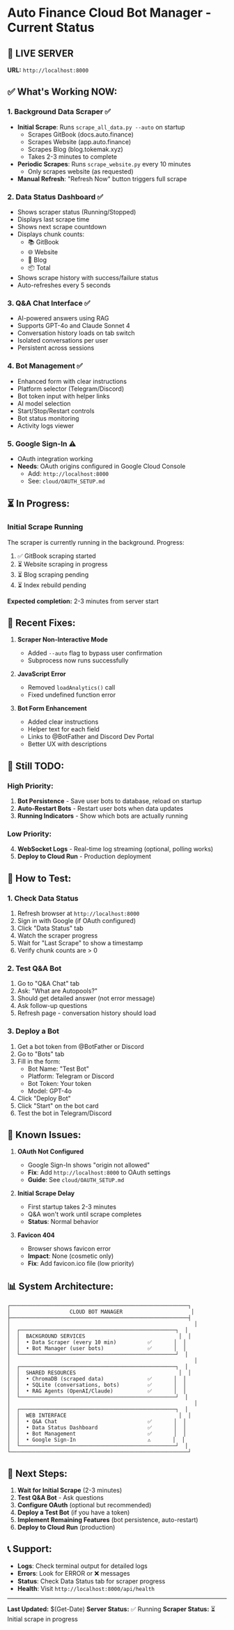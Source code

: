 # Auto Finance Cloud Bot Manager - Current Status

## 🚀 **LIVE SERVER**
**URL:** `http://localhost:8000`

## ✅ **What's Working NOW:**

### 1. **Background Data Scraper** ✅
- **Initial Scrape**: Runs `scrape_all_data.py --auto` on startup
  - Scrapes GitBook (docs.auto.finance)
  - Scrapes Website (app.auto.finance)  
  - Scrapes Blog (blog.tokemak.xyz)
  - Takes 2-3 minutes to complete
- **Periodic Scrapes**: Runs `scrape_website.py` every 10 minutes
  - Only scrapes website (as requested)
- **Manual Refresh**: "Refresh Now" button triggers full scrape

### 2. **Data Status Dashboard** ✅
- Shows scraper status (Running/Stopped)
- Displays last scrape time
- Shows next scrape countdown
- Displays chunk counts:
  - 📚 GitBook
  - 🌐 Website
  - 📝 Blog
  - 📦 Total
- Shows scrape history with success/failure status
- Auto-refreshes every 5 seconds

### 3. **Q&A Chat Interface** ✅
- AI-powered answers using RAG
- Supports GPT-4o and Claude Sonnet 4
- Conversation history loads on tab switch
- Isolated conversations per user
- Persistent across sessions

### 4. **Bot Management** ✅
- Enhanced form with clear instructions
- Platform selector (Telegram/Discord)
- Bot token input with helper links
- AI model selection
- Start/Stop/Restart controls
- Bot status monitoring
- Activity logs viewer

### 5. **Google Sign-In** ⚠️
- OAuth integration working
- **Needs**: OAuth origins configured in Google Cloud Console
  - Add: `http://localhost:8000`
  - See: `cloud/OAUTH_SETUP.md`

## ⏳ **In Progress:**

### Initial Scrape Running
The scraper is currently running in the background. Progress:
1. ✅ GitBook scraping started
2. ⏳ Website scraping in progress
3. ⏳ Blog scraping pending
4. ⏳ Index rebuild pending

**Expected completion:** 2-3 minutes from server start

## 🔧 **Recent Fixes:**

1. **Scraper Non-Interactive Mode**
   - Added `--auto` flag to bypass user confirmation
   - Subprocess now runs successfully

2. **JavaScript Error**
   - Removed `loadAnalytics()` call
   - Fixed undefined function error

3. **Bot Form Enhancement**
   - Added clear instructions
   - Helper text for each field
   - Links to @BotFather and Discord Dev Portal
   - Better UX with descriptions

## 📝 **Still TODO:**

### High Priority:
1. **Bot Persistence** - Save user bots to database, reload on startup
2. **Auto-Restart Bots** - Restart user bots when data updates
3. **Running Indicators** - Show which bots are actually running

### Low Priority:
4. **WebSocket Logs** - Real-time log streaming (optional, polling works)
5. **Deploy to Cloud Run** - Production deployment

## 🎯 **How to Test:**

### 1. Check Data Status
1. Refresh browser at `http://localhost:8000`
2. Sign in with Google (if OAuth configured)
3. Click "Data Status" tab
4. Watch the scraper progress
5. Wait for "Last Scrape" to show a timestamp
6. Verify chunk counts are > 0

### 2. Test Q&A Bot
1. Go to "Q&A Chat" tab
2. Ask: "What are Autopools?"
3. Should get detailed answer (not error message)
4. Ask follow-up questions
5. Refresh page - conversation history should load

### 3. Deploy a Bot
1. Get a bot token from @BotFather or Discord
2. Go to "Bots" tab
3. Fill in the form:
   - Bot Name: "Test Bot"
   - Platform: Telegram or Discord
   - Bot Token: Your token
   - Model: GPT-4o
4. Click "Deploy Bot"
5. Click "Start" on the bot card
6. Test the bot in Telegram/Discord

## 🐛 **Known Issues:**

1. **OAuth Not Configured**
   - Google Sign-In shows "origin not allowed"
   - **Fix**: Add `http://localhost:8000` to OAuth settings
   - **Guide**: See `cloud/OAUTH_SETUP.md`

2. **Initial Scrape Delay**
   - First startup takes 2-3 minutes
   - Q&A won't work until scrape completes
   - **Status**: Normal behavior

3. **Favicon 404**
   - Browser shows favicon error
   - **Impact**: None (cosmetic only)
   - **Fix**: Add favicon.ico file (low priority)

## 📊 **System Architecture:**

```
┌─────────────────────────────────────────────────────────┐
│                   CLOUD BOT MANAGER                      │
├─────────────────────────────────────────────────────────┤
│                                                           │
│  ┌──────────────────────────────────────────────────┐  │
│  │  BACKGROUND SERVICES                              │  │
│  │  • Data Scraper (every 10 min)          ✅       │  │
│  │  • Bot Manager (user bots)              ✅       │  │
│  └──────────────────────────────────────────────────┘  │
│                                                           │
│  ┌──────────────────────────────────────────────────┐  │
│  │  SHARED RESOURCES                                 │  │
│  │  • ChromaDB (scraped data)              ✅       │  │
│  │  • SQLite (conversations, bots)         ✅       │  │
│  │  • RAG Agents (OpenAI/Claude)           ✅       │  │
│  └──────────────────────────────────────────────────┘  │
│                                                           │
│  ┌──────────────────────────────────────────────────┐  │
│  │  WEB INTERFACE                                    │  │
│  │  • Q&A Chat                             ✅       │  │
│  │  • Data Status Dashboard                ✅       │  │
│  │  • Bot Management                       ✅       │  │
│  │  • Google Sign-In                       ⚠️       │  │
│  └──────────────────────────────────────────────────┘  │
└─────────────────────────────────────────────────────────┘
```

## 🚀 **Next Steps:**

1. **Wait for Initial Scrape** (2-3 minutes)
2. **Test Q&A Bot** - Ask questions
3. **Configure OAuth** (optional but recommended)
4. **Deploy a Test Bot** (if you have a token)
5. **Implement Remaining Features** (bot persistence, auto-restart)
6. **Deploy to Cloud Run** (production)

## 📞 **Support:**

- **Logs**: Check terminal output for detailed logs
- **Errors**: Look for ERROR or ❌ messages
- **Status**: Check Data Status tab for scraper progress
- **Health**: Visit `http://localhost:8000/api/health`

---

**Last Updated:** $(Get-Date)
**Server Status:** ✅ Running
**Scraper Status:** ⏳ Initial scrape in progress


